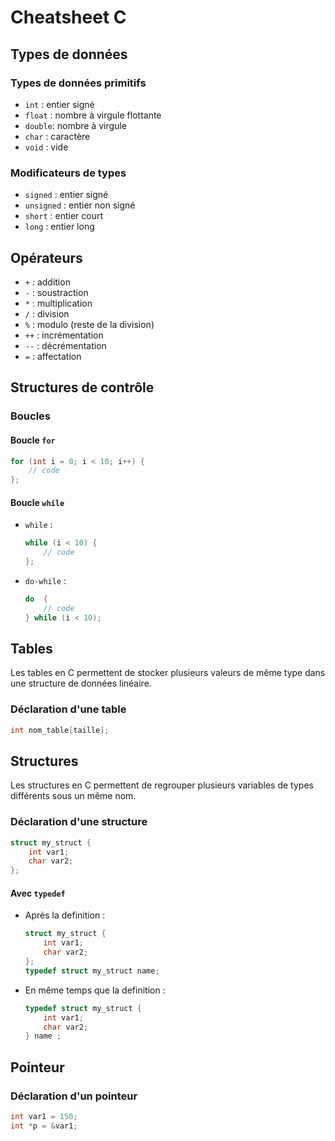 # Cheatsheet C

## Types de données

### Types de données primitifs

- `int` : entier signé
- `float` : nombre à virgule flottante
- `double`: nombre à virgule
- `char` : caractère
- `void` : vide

### Modificateurs de types

- `signed` : entier signé
- `unsigned` : entier non signé
- `short` : entier court
- `long` : entier long

## Opérateurs

- `+` : addition
- `-` : soustraction
- `*` : multiplication
- `/` : division
- `%` : modulo (reste de la division)
- `++` : incrémentation
- `--` : décrémentation
- `=` : affectation

## Structures de contrôle

### Boucles

#### Boucle `for`

```c
for (int i = 0; i < 10; i++) {
    // code
};
```

#### Boucle `while`

- ```while``` :
    ```c
    while (i < 10) {
        // code
    };
    ```


- ```do-while``` :
    ```c
    do  {
        // code
    } while (i < 10);
    ```

## Tables

Les tables en C permettent de stocker plusieurs valeurs de même type dans une structure de données linéaire.

### Déclaration d'une table

```c
int nom_table[taille];
```

## Structures

Les structures en C permettent de regrouper plusieurs variables de types différents sous un même nom.

### Déclaration d'une structure

```c
struct my_struct {
    int var1;
    char var2;
};
```

#### Avec ```typedef```


- Après la definition :
    ```c
    struct my_struct {
        int var1;
        char var2;
    };
    typedef struct my_struct name;
    ```

- En même temps que la definition :
    ```c
    typedef struct my_struct {
        int var1;
        char var2;
    } name ;
    ```


## Pointeur

### Déclaration d'un pointeur

```c
int var1 = 150;
int *p = &var1;
```

### 